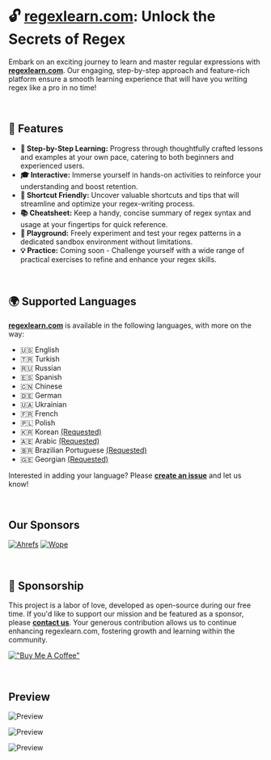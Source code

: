 # **🔓 [regexlearn.com](http://regexlearn.com/): Unlock the Secrets of Regex**


Embark on an exciting journey to learn and master regular expressions with **[regexlearn.com](https://regexlearn.com/)**. Our engaging, step-by-step approach and feature-rich platform ensure a smooth learning experience that will have you writing regex like a pro in no time!

<br>

## **🌟 Features**

- **🚶 Step-by-Step Learning:** Progress through thoughtfully crafted lessons and examples at your own pace, catering to both beginners and experienced users.
- **🎓 Interactive:** Immerse yourself in hands-on activities to reinforce your understanding and boost retention.
- **🚀 Shortcut Friendly:** Uncover valuable shortcuts and tips that will streamline and optimize your regex-writing process.
- **📚 Cheatsheet:** Keep a handy, concise summary of regex syntax and usage at your fingertips for quick reference.
- **🔬 Playground:** Freely experiment and test your regex patterns in a dedicated sandbox environment without limitations.
- **💡 Practice:** Coming soon - Challenge yourself with a wide range of practical exercises to refine and enhance your regex skills.

<br>

## **🌍 Supported Languages**

**[regexlearn.com](http://regexlearn.com/)** is available in the following languages, with more on the way:

- 🇺🇸 English
- 🇹🇷 Turkish
- 🇷🇺 Russian
- 🇪🇸 Spanish
- 🇨🇳 Chinese
- 🇩🇪 German
- 🇺🇦 Ukrainian
- 🇫🇷 French
- 🇵🇱 Polish
- 🇰🇷 Korean [(Requested)](https://github.com/aykutkardas/regexlearn.com/issues/92)
- 🇦🇪 Arabic [(Requested)](https://github.com/aykutkardas/regexlearn.com/issues/163)
- 🇧🇷 Brazilian Portuguese [(Requested)](https://github.com/aykutkardas/regexlearn.com/issues/39)
- 🇬🇪 Georgian [(Requested)](https://github.com/aykutkardas/regexlearn.com/issues/274)

Interested in adding your language? Please **[create an issue](https://github.com/aykutkardas/regexlearn.com/issues/new)** and let us know!

<br>

## Our Sponsors

[![Ahrefs](preview/ahrefs.png)](https://ahrefs.com/) [![Wope](preview/wope.png)](https://wope.com)

<br>

## **💖 Sponsorship**

This project is a labor of love, developed as open-source during our free time. If you'd like to support our mission and be featured as a sponsor, please **[contact us](mailto:aykutkrds@gmail.com)**. Your generous contribution allows us to continue enhancing regexlearn.com, fostering growth and learning within the community.

[!["Buy Me A Coffee"](https://www.buymeacoffee.com/assets/img/custom_images/orange_img.png)](https://www.buymeacoffee.com/aykutkardas)

<br>

## Preview

![Preview](preview/preview-landing.png)

![Preview](preview/preview-learn.png)

![Preview](preview/preview-cheatsheet.png)

<br>

